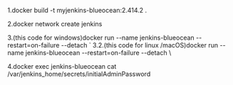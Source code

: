 1.docker build -t myjenkins-blueocean:2.414.2 .

2.docker network create jenkins

3.(this code for windows)docker run --name jenkins-blueocean --restart=on-failure --detach `
3.2.(this code for linux /macOS)docker run --name jenkins-blueocean --restart=on-failure --detach \

4.docker exec jenkins-blueocean cat /var/jenkins_home/secrets/initialAdminPassword
